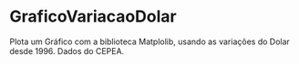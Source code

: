 # GraficoVariacaoDolar
 Plota um Gráfico com a biblioteca Matplolib, usando as variações do Dolar desde 1996. Dados do CEPEA.
